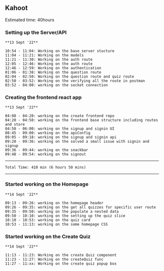 ## Kahoot
Estimated time: 40hours
### Setting up the Server/API
    **13 Sept '22**

    10:54 - 11:04: Working on the base server stucture
    11:04 - 11:21: Working on the models
    11:21 - 11:30: Working on the auth route
    12:05 - 12:46: Working on the auth route
    12:46 - 12:59: Working on the authentication
    01:06 - 01:38: Working on the question route
    02:04 - 02:50: Working on the question route and quiz route
    02:50 - 03:52: Working on the verifying all the route in postman
    03:52 - 04:00: working on the socket connection

### Creating the frontend react app
    **13 Sept '22**

    04:08 - 04:20: working on the create frontend repo
    04:20 - 04:50: working on the frontend base structure including routes and store
    04:50 - 06:00: working on the signup and signin UI
    08:45 - 09:00: working on the apiConfig
    09:05 - 09:18: working on the signup and signin api
    09:20 - 09:36: working on the solved a small issue with signin and signup
    09:36 - 09:44: working on the snackbar
    09:48 - 09:54: working on the signout


---
    Total Time: 410 min (6 hours 50 mins)
---

### Started working on the Homepage
    **14 Sept '22**

    09:13 - 09:26: working on the homepage header
    09:26 - 09:35: working on the get all quizzes for specific user route
    09:35 - 09:50: working on the populate a nested data
    09:50 - 10:10: working on the setting up the quiz slice
    10:10 - 10:53: working on the quiz card
    10:53 - 11:13: working on the some homepage CSS

### Started working on the Create Quiz
    **14 Sept '22**

    11:13 - 11:23: Working on the create Quiz component
    11:23 - 11:27: Working on the createQuiz func
    11:27 - 11:xx: Working on the create quiz popup box